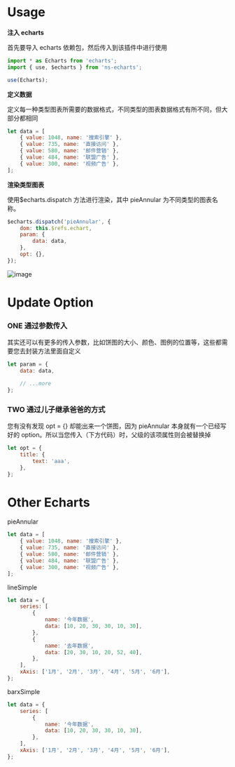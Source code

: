 # Usage

<b>注入 echarts</b>

首先要导入 echarts 依赖包，然后传入到该插件中进行使用

```javascript
import * as Echarts from 'echarts';
import { use, $echarts } from 'ns-echarts';

use(Echarts);
```

<b>定义数据</b>

定义每一种类型图表所需要的数据格式，不同类型的图表数据格式有所不同，但大部分都相同

```javascript
let data = [
    { value: 1048, name: '搜索引擎' },
    { value: 735, name: '直接访问' },
    { value: 580, name: '邮件营销' },
    { value: 484, name: '联盟广告' },
    { value: 300, name: '视频广告' },
];
```

<b>渲染类型图表</b>

使用$echarts.dispatch 方法进行渲染，其中 pieAnnular 为不同类型的图表名称。

```javascript
$echarts.dispatch('pieAnnular', {
    dom: this.$refs.echart,
    param: {
        data: data,
    },
    opt: {},
});
```

![image](https://user-images.githubusercontent.com/37679301/113994590-18900d00-9888-11eb-8f7a-3895f541a2db.png)

# Update Option

### ONE 通过参数传入

其实还可以有更多的传入参数，比如饼图的大小、颜色、图例的位置等，这些都需要您去封装方法里面自定义

```javascript
let param = {
    data: data,

    // ...more
};
```

### TWO 通过儿子继承爸爸的方式

您有没有发现 opt = {} 却能出来一个饼图，因为 pieAnnular 本身就有一个已经写好的 option。所以当您传入（下方代码）时，父级的该项属性则会被替换掉

```javascript
let opt = {
    title: {
        text: 'aaa',
    },
};
```

# Other Echarts

pieAnnular

```javascript
let data = [
    { value: 1048, name: '搜索引擎' },
    { value: 735, name: '直接访问' },
    { value: 580, name: '邮件营销' },
    { value: 484, name: '联盟广告' },
    { value: 300, name: '视频广告' },
];
```

lineSimple

```javascript
let data = {
    series: [
        {
            name: '今年数据',
            data: [10, 20, 30, 30, 10, 30],
        },
        {
            name: '去年数据',
            data: [20, 30, 10, 20, 52, 40],
        },
    ],
    xAxis: ['1月', '2月', '3月', '4月', '5月', '6月'],
};
```

barxSimple

```javascript
let data = {
    series: [
        {
            name: '今年数据',
            data: [10, 20, 30, 30, 10, 30],
        },
    ],
    xAxis: ['1月', '2月', '3月', '4月', '5月', '6月'],
};
```
